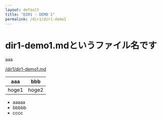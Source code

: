 ```yaml
---
layout: default
title: "DIR1 - DEMO 1"
permalink: /dir1/dir1-demo1
---
```


# dir1-demo1.mdというファイル名です

aaa


[/dir1/dir1-demo1.md](/pages/dir1/dir1-demo1.md)

| aaa | bbb |
| -- | -- |
| hoge1 | hoge2 |

- aaaaa
- bbbbb
- cccc
